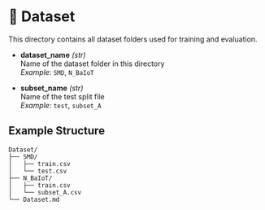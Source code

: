 # 📂 Dataset

This directory contains all dataset folders used for training and evaluation.

- **dataset_name** *(str)*  
  Name of the dataset folder in this directory  
  _Example_: `SMD`, `N_BaIoT`

- **subset_name** *(str)*  
  Name of the test split file  
  _Example_: `test`, `subset_A`

## Example Structure
```text
Dataset/
├── SMD/
│   ├── train.csv
│   └── test.csv
├── N_BaIoT/
│   ├── train.csv
│   └── subset_A.csv
└── Dataset.md
